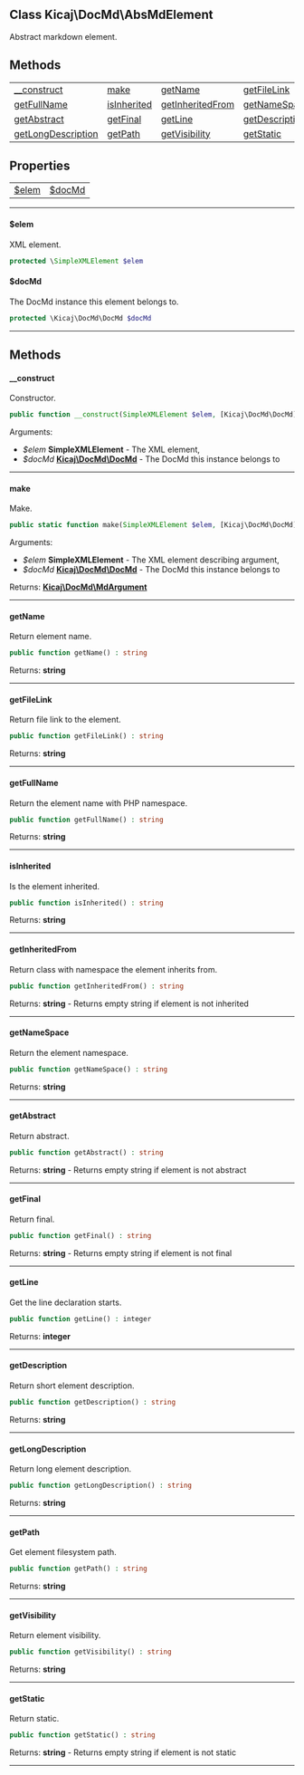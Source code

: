 ## Class Kicaj\DocMd\AbsMdElement
Abstract markdown element.

## Methods

|                                            |                                            |                                            |                                            |
| ------------------------------------------ | ------------------------------------------ | ------------------------------------------ | ------------------------------------------ |
|        [__construct](#__construct)         |               [make](#make)                |            [getName](#getname)             |        [getFileLink](#getfilelink)         |
|        [getFullName](#getfullname)         |        [isInherited](#isinherited)         |   [getInheritedFrom](#getinheritedfrom)    |       [getNameSpace](#getnamespace)        |
|        [getAbstract](#getabstract)         |           [getFinal](#getfinal)            |            [getLine](#getline)             |     [getDescription](#getdescription)      |
| [getLongDescription](#getlongdescription)  |            [getPath](#getpath)             |      [getVisibility](#getvisibility)       |          [getStatic](#getstatic)           |

## Properties

|                    |                    |
| ------------------ | ------------------ |
|   [$elem](#elem)   |  [$docMd](#docmd)  |

-------

#### $elem
XML element.

```php
protected \SimpleXMLElement $elem
```

#### $docMd
The DocMd instance this element belongs to.

```php
protected \Kicaj\DocMd\DocMd $docMd
```

-------
## Methods
#### __construct
Constructor.
```php
public function __construct(SimpleXMLElement $elem, [Kicaj\DocMd\DocMd](Kicaj-DocMd-DocMd.md) $docMd) : 
```
Arguments:
- _$elem_ **SimpleXMLElement** - The XML element, 
- _$docMd_ **[Kicaj\DocMd\DocMd](Kicaj-DocMd-DocMd.md)** - The DocMd this instance belongs to

-------
#### make
Make.
```php
public static function make(SimpleXMLElement $elem, [Kicaj\DocMd\DocMd](Kicaj-DocMd-DocMd.md) $docMd) : Kicaj\DocMd\MdArgument
```
Arguments:
- _$elem_ **SimpleXMLElement** - The XML element describing argument, 
- _$docMd_ **[Kicaj\DocMd\DocMd](Kicaj-DocMd-DocMd.md)** - The DocMd this instance belongs to

Returns: **[Kicaj\DocMd\MdArgument](Kicaj-DocMd-MdArgument.md)**

-------
#### getName
Return element name.
```php
public function getName() : string
```

Returns: **string**

-------
#### getFileLink
Return file link to the element.
```php
public function getFileLink() : string
```

Returns: **string**

-------
#### getFullName
Return the element name with PHP namespace.
```php
public function getFullName() : string
```

Returns: **string**

-------
#### isInherited
Is the element inherited.
```php
public function isInherited() : string
```

Returns: **string**

-------
#### getInheritedFrom
Return class with namespace the element inherits from.
```php
public function getInheritedFrom() : string
```

Returns: **string** - Returns empty string if element is not inherited

-------
#### getNameSpace
Return the element namespace.
```php
public function getNameSpace() : string
```

Returns: **string**

-------
#### getAbstract
Return abstract.
```php
public function getAbstract() : string
```

Returns: **string** - Returns empty string if element is not abstract

-------
#### getFinal
Return final.
```php
public function getFinal() : string
```

Returns: **string** - Returns empty string if element is not final

-------
#### getLine
Get the line declaration starts.
```php
public function getLine() : integer
```

Returns: **integer**

-------
#### getDescription
Return short element description.
```php
public function getDescription() : string
```

Returns: **string**

-------
#### getLongDescription
Return long element description.
```php
public function getLongDescription() : string
```

Returns: **string**

-------
#### getPath
Get element filesystem path.
```php
public function getPath() : string
```

Returns: **string**

-------
#### getVisibility
Return element visibility.
```php
public function getVisibility() : string
```

Returns: **string**

-------
#### getStatic
Return static.
```php
public function getStatic() : string
```

Returns: **string** - Returns empty string if element is not static

-------
